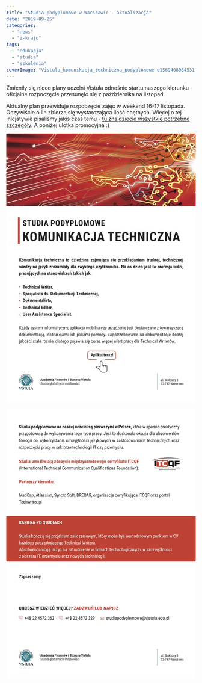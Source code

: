 ```yaml
---
title: "Studia podyplomowe w Warszawie - aktualizacja"
date: "2019-09-25"
categories: 
  - "news"
  - "z-kraju"
tags: 
  - "edukacja"
  - "studia"
  - "szkolenia"
coverImage: "Vistula_komunikacja_techniczna_podyplomowe-e1569408984531.png"
---
```


Zmieniły się nieco plany uczelni Vistula odnośnie startu naszego kierunku - oficjalne rozpoczęcie przesunęło się z października na listopad.

Aktualny plan przewiduje rozpoczęcie zajęć w weekend 16-17 listopada. Oczywiście o ile zbierze się wystarczająca ilość chętnych. Więcej o tej inicjatywie pisaliśmy jakiś czas temu - [tu znajdziecie wszystkie potrzebne szczegóły](http://techwriter.pl/studia-podyplomowe-w-warszawie-ruszaja-w-pazdzierniku/). A poniżej ulotka promocyjna :)

![](images/A5-komunikacja-techniczna2-1.jpg)

![](images/A5-komunikacja-techniczna22.jpg)
